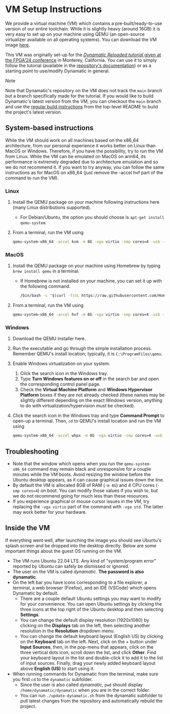# VM Setup Instructions

We provide a virtual machine (VM) which contains a pre-built/ready-to-use version of our entire toolchain. While it is slightly heavy (around 16GB) it is very easy to set up on your machine using QEMU (an open-source virtualizer available on all operating systems). You can download the VM image [here](https://drive.google.com/file/d/1s86dzU8jbSSdh13DctS922OKoACgvVD5/view?usp=drive_link).

This VM was originally set-up for the [*Dynamatic Reloaded tutorial* given at the FPGA'24 conference](https://www.isfpga.org/workshops-tutorials/#t7) in Monterey, California. You can use it to simply follow the tutorial (available in the [repository's documentation](Tutorials/Introduction/Introduction.md)) or as a starting point to use/modify Dynamatic in general.

> [!NOTE]
> Note that Dynamatic's repository on the VM does not track the `main` branch but a branch specifically made for the tutorial. If you would like to build Dynamatic's latest version from the VM, you can checkout the `main` branch and use the [regular build instructions](../README.md#building-from-source) from the top-level README to build the project's latest version.

## System-based instructions

While the VM should work on all machines based on the x86_64 architecture, from our personal experience it works better on Linux than MacOS or Windows. Therefore, if you have the possibility, try to run the VM from Linux. While the VM can be emulated on MacOS on arm64, its performance is extremely degraded due to architecture emulation and so we do not recommend it. If you want to try anyway, you can follow the same instructions as for MacOS on x86_64 (just remove the -accel hvf part of the command to run the VM).

### Linux

1. Install the QEMU package on your machine following instructions here (many Linux distributions supported).
    - For Debian/Ubuntu, the option you should choose is `apt-get install qemu-system`.
2. From a terminal, run the VM using
  
    ```sh
    qemu-system-x86_64 -accel kvm -m 8G -vga virtio -smp cores=4 -usb -device usb-tablet -display default,show-cursor=on /path/to/dynamatic-image.qcow2
    ```

### MacOS

1. Install the QEMU package on your machine using Homebrew by typing `brew install qemu` in a terminal.
    - If Homebrew is not installed on your machine, you can set it up with the following command.

      ```sh
      /bin/bash -c "$(curl -fsSL https://raw.githubusercontent.com/Homebrew/install/HEAD/install.sh)"
      ```

2. From a terminal, run the VM using

    ```sh
    qemu-system-x86_64 -accel hvf -m 8G -vga virtio -smp cores=4 -usb -device usb-tablet -display default,show-cursor=on /path/to/dynamatic-image.qcow2
    ```

### Windows

1. Download the QEMU installer here.
2. Run the executable and go through the simple installation process. Remember QEMU's install location; typically, it is `C:\ProgramFiles\qemu`.
3. Enable Windows virtualization on your system.
    1. Click the search icon in the Windows tray.
    2. Type **Turn Windows features on or off** in the search bar and open the corresponding control panel page.
    3. Check the **Virtual Machine Platform** and **Windows Hypervisor Platform** boxes if they are not already checked (these names may be slightly different depending on the exact Windows version, anything to do with virtualization/hypervision must be checked).
4. Click the search icon in the Windows tray and type **Command Prompt** to open-up a terminal. Then, `cd` to QEMU's install location and run the VM using

    ```sh
    qemu-system-x86_64 -accel whpx -m 8G -vga virtio -smp cores=4 -usb -device usb-tablet -display default,show-cursor=on \path\to\dynamatic-image.qcow2
    ```

## Troubleshooting

- Note that the window which opens when you run the `qemu-system-x86_64` command may remain black and unresponsive for a couple minutes while the VM boots. Avoid resizing the window before the Ubuntu desktop appears, as it can cause graphical issues down the line.
- By default the VM is allocated 8GB of RAM (`-m 8G`) and 4 CPU cores (`-smp cores=4`) on boot. You can modify those values if you wish to, but we do not recommend going for much less than these resources.
- If you experience graphical or mouse cursor issues in the VM, try replacing the `-vga virtio` part of the command with `-vga std`. The latter may work better for your hardware.

## Inside the VM

If everything went well, after launching the image you should see Ubuntu's splash screen and be dropped into the desktop directly. Below are some important things about the guest OS running on the VM.

- The VM runs Ubuntu 22.04 LTS. Any kind of "system/program error" reported by Ubuntu can safely be dismissed or ignored.
- The user on the VM is called *dynamatic*. **The password is also dynamatic**.
- On the left bar you have icons corresponding to a file explorer, a terminal, a web browser (Firefox), and an IDE (VSCode) which opens Dynamatic by default.
  - There are a couple default Ubuntu settings you may want to modify for your convenience. You can open Ubuntu settings by clicking the three icons at the top right of the Ubuntu desktop and then selecting **Settings**.
  - You can change the default display resolution (1920x1080) by clicking on the **Displays** tab on the left, then selecting another resolution in the **Resolution** dropdown menu.
  - You can change the default keyboard layout (English US) by clicking on the **Keyboard** tab on the left. Next, click on the + button under **Input Sources**, then, in the pop-menu that appears, click on the three vertical dots icon, scroll down the list, and click **Other**. Find your keyboard layout in the list and double-click it to add it to the list of input sources. Finally, drag your newly added keyboard layout above **English (US)** to start using it.
- When running commands for Dynamatic from the terminal, make sure you first `cd` to the `dynamatic` subfolder.
  - Since the user is also called *dynamatic*, `pwd` should display `/home/dynamatic/dynamatic` when you are in the correct folder.
  - You can run `./update-dynamatic.sh` from the dynamatic subfolder to pull latest changes from the repository and automatically rebuild the project.
